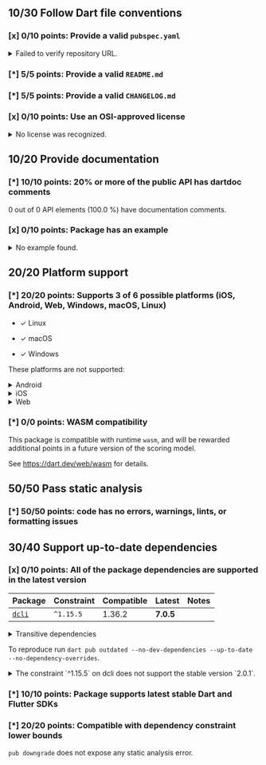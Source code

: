 ## 10/30 Follow Dart file conventions

### [x] 0/10 points: Provide a valid `pubspec.yaml`

<details>
<summary>
Failed to verify repository URL.
</summary>

Please provide a valid [`repository`](https://dart.dev/tools/pub/pubspec#repository) URL in `pubspec.yaml`, such that:

 * `repository` can be cloned,
 * a clone of the repository contains a `pubspec.yaml`, which:,
    * contains `name: onepub`,
    * contains a `version` property, and,
    * does not contain a `publish_to` property.

`pubspec.yaml` from the repository URL mismatch: expected `https://github.com/noojee/onepub.dev` but got `https://github.com/onepub-dev/onepub`.
</details>

### [*] 5/5 points: Provide a valid `README.md`

### [*] 5/5 points: Provide a valid `CHANGELOG.md`

### [x] 0/10 points: Use an OSI-approved license

<details>
<summary>
No license was recognized.
</summary>

Consider using an [OSI-approved license](https://opensource.org/licenses) in the `LICENSE` file to make it more accessible to the community.
</details>


## 10/20 Provide documentation

### [*] 10/10 points: 20% or more of the public API has dartdoc comments

0 out of 0 API elements (100.0 %) have documentation comments.

### [x] 0/10 points: Package has an example

<details>
<summary>
No example found.
</summary>

See [package layout](https://dart.dev/tools/pub/package-layout#examples) guidelines on how to add an example.
</details>


## 20/20 Platform support

### [*] 20/20 points: Supports 3 of 6 possible platforms (iOS, Android, Web, **Windows**, **macOS**, **Linux**)

* ✓ Linux

* ✓ macOS

* ✓ Windows


These platforms are not supported:

<details>
<summary>
Android
</summary>

Cannot assign Android automatically to a binary only package.
</details>

<details>
<summary>
iOS
</summary>

Cannot assign iOS automatically to a binary only package.
</details>

<details>
<summary>
Web
</summary>

Cannot assign Web automatically to a binary only package.
</details>

### [*] 0/0 points: WASM compatibility

This package is compatible with runtime `wasm`, and will be rewarded additional points in a future version of the scoring model.

See https://dart.dev/web/wasm for details.


## 50/50 Pass static analysis

### [*] 50/50 points: code has no errors, warnings, lints, or formatting issues


## 30/40 Support up-to-date dependencies

### [x] 0/10 points: All of the package dependencies are supported in the latest version

|Package|Constraint|Compatible|Latest|Notes|
|:-|:-|:-|:-|:-|
|[`dcli`]|`^1.15.5`|1.36.2|**7.0.5**||

<details><summary>Transitive dependencies</summary>

|Package|Constraint|Compatible|Latest|Notes|
|:-|:-|:-|:-|:-|
|[`archive`]|-|3.6.1|4.0.7||
|[`args`]|-|2.7.0|2.7.0||
|[`async`]|-|2.13.0|2.13.0||
|[`basic_utils`]|-|3.9.4|5.8.2||
|[`boolean_selector`]|-|2.1.2|2.1.2||
|[`characters`]|-|1.4.0|1.4.0||
|[`chunked_stream`]|-|1.4.2|1.4.2||
|[`circular_buffer`]|-|0.11.0|0.12.0||
|[`clock`]|-|1.1.2|1.1.2||
|[`collection`]|-|1.19.1|1.19.1||
|[`convert`]|-|3.1.2|3.1.2||
|[`crypto`]|-|3.0.6|3.0.6||
|[`csv`]|-|5.1.1|6.0.0||
|[`dart_console2`]|-|2.0.1|3.1.1|**Discontinued**|
|[`dcli_core`]|-|1.36.2|7.0.3||
|[`equatable`]|-|2.0.7|2.0.7||
|[`ffi`]|-|2.1.4|2.1.4||
|[`file`]|-|6.1.4|7.0.1||
|[`file_utils`]|-|1.0.1|1.0.1|**Discontinued**|
|[`functional_data`]|-|1.2.0|1.2.0||
|[`glob`]|-|2.1.3|2.1.3||
|[`globbing`]|-|1.0.0|1.0.0|**Discontinued**|
|[`http`]|-|0.13.6|1.4.0||
|[`http_parser`]|-|4.1.2|4.1.2||
|[`ini`]|-|2.1.0|2.1.0||
|[`intl`]|-|0.17.0|0.20.2||
|[`js`]|-|0.7.2|0.7.2|**Discontinued**|
|[`json2yaml`]|-|3.0.1|3.0.1||
|[`json_annotation`]|-|4.9.0|4.9.0||
|[`logging`]|-|1.3.0|1.3.0||
|[`matcher`]|-|0.12.17|0.12.17||
|[`meta`]|-|1.17.0|1.17.0||
|[`mime`]|-|1.0.6|2.0.0||
|[`path`]|-|1.9.1|1.9.1||
|[`pointycastle`]|-|3.9.1|4.0.0||
|[`posix`]|-|4.1.0|6.0.2||
|[`pub_semver`]|-|2.2.0|2.2.0||
|[`pubspec2`]|-|2.4.2|4.0.0|**Discontinued**|
|[`pubspec_lock`]|-|3.0.2|3.0.2||
|[`quiver`]|-|3.2.2|3.2.2||
|[`random_string`]|-|2.3.1|2.3.1||
|[`scope`]|-|3.0.0|5.1.0||
|[`settings_yaml`]|-|4.0.1|8.3.0||
|[`source_span`]|-|1.10.1|1.10.1||
|[`stack_trace`]|-|1.12.1|1.12.1||
|[`stacktrace_impl`]|-|2.3.0|2.3.0|**Discontinued**|
|[`stream_channel`]|-|2.1.4|2.1.4||
|[`string_scanner`]|-|1.4.1|1.4.1||
|[`sum_types`]|-|0.3.5|0.4.0||
|[`system_info2`]|-|2.0.4|4.0.0||
|[`term_glyph`]|-|1.2.2|1.2.2||
|[`test_api`]|-|0.7.6|0.7.6||
|[`typed_data`]|-|1.4.0|1.4.0||
|[`uuid`]|-|3.0.7|4.5.1||
|[`validators2`]|-|3.0.0|5.0.0||
|[`vin_decoder`]|-|0.2.1-nullsafety|0.2.1-nullsafety||
|[`win32`]|-|3.1.4|5.14.0||
|[`yaml`]|-|3.1.3|3.1.3||
</details>

To reproduce run `dart pub outdated --no-dev-dependencies --up-to-date --no-dependency-overrides`.

[`dcli`]: https://pub.dev/packages/dcli
[`archive`]: https://pub.dev/packages/archive
[`args`]: https://pub.dev/packages/args
[`async`]: https://pub.dev/packages/async
[`basic_utils`]: https://pub.dev/packages/basic_utils
[`boolean_selector`]: https://pub.dev/packages/boolean_selector
[`characters`]: https://pub.dev/packages/characters
[`chunked_stream`]: https://pub.dev/packages/chunked_stream
[`circular_buffer`]: https://pub.dev/packages/circular_buffer
[`clock`]: https://pub.dev/packages/clock
[`collection`]: https://pub.dev/packages/collection
[`convert`]: https://pub.dev/packages/convert
[`crypto`]: https://pub.dev/packages/crypto
[`csv`]: https://pub.dev/packages/csv
[`dart_console2`]: https://pub.dev/packages/dart_console2
[`dcli_core`]: https://pub.dev/packages/dcli_core
[`equatable`]: https://pub.dev/packages/equatable
[`ffi`]: https://pub.dev/packages/ffi
[`file`]: https://pub.dev/packages/file
[`file_utils`]: https://pub.dev/packages/file_utils
[`functional_data`]: https://pub.dev/packages/functional_data
[`glob`]: https://pub.dev/packages/glob
[`globbing`]: https://pub.dev/packages/globbing
[`http`]: https://pub.dev/packages/http
[`http_parser`]: https://pub.dev/packages/http_parser
[`ini`]: https://pub.dev/packages/ini
[`intl`]: https://pub.dev/packages/intl
[`js`]: https://pub.dev/packages/js
[`json2yaml`]: https://pub.dev/packages/json2yaml
[`json_annotation`]: https://pub.dev/packages/json_annotation
[`logging`]: https://pub.dev/packages/logging
[`matcher`]: https://pub.dev/packages/matcher
[`meta`]: https://pub.dev/packages/meta
[`mime`]: https://pub.dev/packages/mime
[`path`]: https://pub.dev/packages/path
[`pointycastle`]: https://pub.dev/packages/pointycastle
[`posix`]: https://pub.dev/packages/posix
[`pub_semver`]: https://pub.dev/packages/pub_semver
[`pubspec2`]: https://pub.dev/packages/pubspec2
[`pubspec_lock`]: https://pub.dev/packages/pubspec_lock
[`quiver`]: https://pub.dev/packages/quiver
[`random_string`]: https://pub.dev/packages/random_string
[`scope`]: https://pub.dev/packages/scope
[`settings_yaml`]: https://pub.dev/packages/settings_yaml
[`source_span`]: https://pub.dev/packages/source_span
[`stack_trace`]: https://pub.dev/packages/stack_trace
[`stacktrace_impl`]: https://pub.dev/packages/stacktrace_impl
[`stream_channel`]: https://pub.dev/packages/stream_channel
[`string_scanner`]: https://pub.dev/packages/string_scanner
[`sum_types`]: https://pub.dev/packages/sum_types
[`system_info2`]: https://pub.dev/packages/system_info2
[`term_glyph`]: https://pub.dev/packages/term_glyph
[`test_api`]: https://pub.dev/packages/test_api
[`typed_data`]: https://pub.dev/packages/typed_data
[`uuid`]: https://pub.dev/packages/uuid
[`validators2`]: https://pub.dev/packages/validators2
[`vin_decoder`]: https://pub.dev/packages/vin_decoder
[`win32`]: https://pub.dev/packages/win32
[`yaml`]: https://pub.dev/packages/yaml

<details>
<summary>
The constraint `^1.15.5` on dcli does not support the stable version `2.0.1`.
</summary>

Try running `dart pub upgrade --major-versions dcli` to update the constraint.
</details>

### [*] 10/10 points: Package supports latest stable Dart and Flutter SDKs

### [*] 20/20 points: Compatible with dependency constraint lower bounds

`pub downgrade` does not expose any static analysis error.
